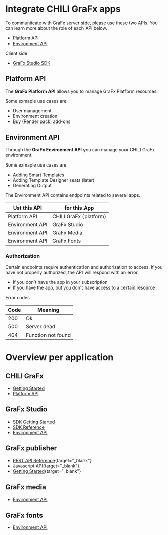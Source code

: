 # Integrate CHILI GraFx apps

To communitcate with GraFx server side, please use these two APIs. You can learn more about the role of each API below.

- [Platform API](https://api.chiligrafx.com/swagger/index.html)
- [Environment API](https://sandbox1.chili-publish-sandbox.online/grafx/swagger/index.html)

Client side

- [GraFx Studio SDK](https://chili-publish.github.io/editor-sdk/index.html)

## Platform API

The **GraFx Platform API** allows you to manage GraFx Platform resources.

Some exmaple use cases are:

- User management
- Environment creation
- Buy (Render pack) add-ons


## Environment API

Through the **GraFx Environment API** you can manage your CHILI GraFx environment.

Some exmaple use cases are:

- Adding Smart Templates
- Adding Template Designer seats (later)
- Generating Output

The Environment API contains endpoints related to several apps.

| Ust this API	   	   	    | for this App |
|-------------------|-------------|
| Platform API  	| CHILI GraFx (platform)|
| Environment API	| GraFx Studio |
| Environment API	| GraFx Media |
| Environment API	| GraFx Fonts |

### Authorization

Certain endpoints require authentication and authorization to access. If you have not properly authorized, the API will respond with an error.

- If you don't have the app in your subscription
- If you have the app, but you don't have access to a certain resource

Error codes

| Code	   	   	    | Meaning     |
|-------------------|-------------|
| 200		     	| Ok   |
| 500		     	| Server dead   |
| 404		     	| Function not found   |

# Overview per application

## CHILI GraFx

- [Getting Started](/CHILI-GraFx/integration/getting_started/)
- [Platform API](/CHILI-GraFx/platform_api/)

## GraFx Studio

- [SDK Getting Started](/GraFx-Studio/integration/getting_started/)
- [SDK Reference](https://chili-publish.github.io/editor-sdk/index.html)
- [Environment API](https://sandbox1.chili-publish-sandbox.online/grafx/swagger/index.html)

## GraFx publisher

- [REST API Reference](https://mydocumentation.chili-publish.com/search?text=rest%20api%20endpoints){target="_blank"}
- [Javascript API](https://mydocumentation.chili-publish.com/search?text=Getting%20started%20with%20your%20JavaScript%20integration){target="_blank"}
- [Getting Started](https://mydocumentation.chili-publish.com/search?text=chili%20api%20guide){target="_blank"}

## GraFx media

- [Environment API](https://sandbox1.chili-publish-sandbox.online/grafx/swagger/index.html)

## GraFx fonts

- [Environment API](https://sandbox1.chili-publish-sandbox.online/grafx/swagger/index.html)
